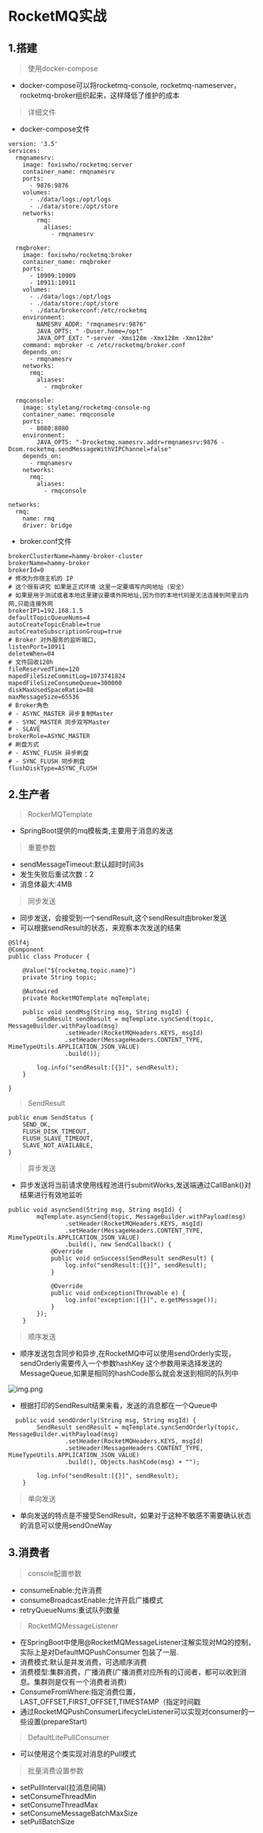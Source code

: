 # RocketMQ实战

## 1.搭建

> 使用docker-compose

- docker-compose可以将rocketmq-console, rocketmq-nameserver，rocketmq-broker组织起来，这样降低了维护的成本

> 详细文件

- docker-compose文件

```
version: '3.5'
services:
  rmqnamesrv:
    image: foxiswho/rocketmq:server
    container_name: rmqnamesrv
    ports:
      - 9876:9876
    volumes:
      - ./data/logs:/opt/logs
      - ./data/store:/opt/store
    networks:
        rmq:
          aliases:
            - rmqnamesrv

  rmqbroker:
    image: foxiswho/rocketmq:broker
    container_name: rmqbroker
    ports:
      - 10909:10909
      - 10911:10911
    volumes:
      - ./data/logs:/opt/logs
      - ./data/store:/opt/store
      - ./data/brokerconf:/etc/rocketmq
    environment:
        NAMESRV_ADDR: "rmqnamesrv:9876"
        JAVA_OPTS: " -Duser.home=/opt"
        JAVA_OPT_EXT: "-server -Xms128m -Xmx128m -Xmn128m"
    command: mqbroker -c /etc/rocketmq/broker.conf
    depends_on:
      - rmqnamesrv
    networks:
      rmq:
        aliases:
          - rmqbroker

  rmqconsole:
    image: styletang/rocketmq-console-ng
    container_name: rmqconsole
    ports:
      - 8080:8080
    environment:
        JAVA_OPTS: "-Drocketmq.namesrv.addr=rmqnamesrv:9876 -Dcom.rocketmq.sendMessageWithVIPChannel=false"
    depends_on:
      - rmqnamesrv
    networks:
      rmq:
        aliases:
          - rmqconsole

networks:
  rmq:
    name: rmq
    driver: bridge
```


- broker.conf文件

```
brokerClusterName=hammy-broker-cluster
brokerName=hammy-broker
brokerId=0
# 修改为你宿主机的 IP
# 这个很有讲究 如果是正式环境 这里一定要填写内网地址（安全）
# 如果是用于测试或者本地这里建议要填外网地址,因为你的本地代码是无法连接到阿里云内网,只能连接外网
brokerIP1=192.168.1.5
defaultTopicQueueNums=4
autoCreateTopicEnable=true
autoCreateSubscriptionGroup=true
# Broker 对外服务的监听端口,
listenPort=10911
deleteWhen=04
# 文件回收120h
fileReservedTime=120
mapedFileSizeCommitLog=1073741824
mapedFileSizeConsumeQueue=300000
diskMaxUsedSpaceRatio=88
maxMessageSize=65536
# Broker角色
# - ASYNC_MASTER 异步复制Master
# - SYNC_MASTER 同步双写Master
# - SLAVE
brokerRole=ASYNC_MASTER
# 刷盘方式
# - ASYNC_FLUSH 异步刷盘
# - SYNC_FLUSH 同步刷盘
flushDiskType=ASYNC_FLUSH
```

## 2.生产者

> RockerMQTemplate

- SpringBoot提供的mq模板类,主要用于消息的发送

> 重要参数

- sendMessageTimeout:默认超时时间3s
- 发生失败后重试次数：2
- 消息体最大:4MB

> 同步发送

- 同步发送，会接受到一个sendResult,这个sendResult由broker发送
- 可以根据sendResult的状态，来观察本次发送的结果

```
@Slf4j
@Component
public class Producer {

    @Value("${rocketmq.topic.name}")
    private String topic;

    @Autowired
    private RocketMQTemplate mqTemplate;

    public void sendMsg(String msg, String msgId) {
        SendResult sendResult = mqTemplate.syncSend(topic, MessageBuilder.withPayload(msg)
                .setHeader(RocketMQHeaders.KEYS, msgId)
                .setHeader(MessageHeaders.CONTENT_TYPE, MimeTypeUtils.APPLICATION_JSON_VALUE)
                .build());

        log.info("sendResult:[{}]", sendResult);
    }
    
}
```

> SendResult

```
public enum SendStatus {
    SEND_OK,
    FLUSH_DISK_TIMEOUT,
    FLUSH_SLAVE_TIMEOUT,
    SLAVE_NOT_AVAILABLE,
}
```

> 异步发送

- 异步发送将当前请求使用线程池进行submitWorks,发送端通过CallBank()对结果进行有效地监听

```  
public void asyncSend(String msg, String msgId) {
        mqTemplate.asyncSend(topic, MessageBuilder.withPayload(msg)
                .setHeader(RocketMQHeaders.KEYS, msgId)
                .setHeader(MessageHeaders.CONTENT_TYPE, MimeTypeUtils.APPLICATION_JSON_VALUE)
                .build(), new SendCallback() {
            @Override
            public void onSuccess(SendResult sendResult) {
                log.info("sendResult:[{}]", sendResult);
            }

            @Override
            public void onException(Throwable e) {
                log.info("exception:[{}]", e.getMessage());
            }
        });
    }
```

> 顺序发送

- 顺序发送包含同步和异步,在RocketMQ中可以使用sendOrderly实现，sendOrderly需要传入一个参数hashKey
这个参数用来选择发送的MessageQueue,如果是相同的hashCode那么就会发送到相同的队列中
  
![img.png](img.png)

- 根据打印的SendResult结果来看，发送的消息都在一个Queue中

```
  public void sendOrderly(String msg, String msgId) {
        SendResult sendResult = mqTemplate.syncSendOrderly(topic, MessageBuilder.withPayload(msg)
                .setHeader(RocketMQHeaders.KEYS, msgId)
                .setHeader(MessageHeaders.CONTENT_TYPE, MimeTypeUtils.APPLICATION_JSON_VALUE)
                .build(), Objects.hashCode(msg) + "");

        log.info("sendResult:[{}]", sendResult);
    }
```

> 单向发送

- 单向发送的特点是不接受SendResult，如果对于这种不敏感不需要确认状态的消息可以使用sendOneWay



## 3.消费者

> console配置参数

- consumeEnable:允许消费
- consumeBroadcastEnable:允许开启广播模式
- retryQueueNums:重试队列数量

> RocketMQMessageListener

- 在SpringBoot中使用@RocketMQMessageListener注解实现对MQ的控制，实际上是对DefaultMQPushConsumer
包装了一层.
- 消费模式:默认是并发消费，可选顺序消费
- 消费模型:集群消费，广播消费(广播消费对应所有的订阅者，都可以收到消息。集群则是仅有一个消费者消费)
- ConsumeFromWhere:指定消费位置，LAST_OFFSET,FIRST_OFFSET,TIMESTAMP（指定时间戳
- 通过RocketMQPushConsumerLifecycleListener可以实现对consumer的一些设置(prepareStart)

> DefaultLitePullConsumer 

- 可以使用这个类实现对消息的Pull模式

> 批量消费设置参数 

- setPullInterval(拉消息间隔)
- setConsumeThreadMin
- setConsumeThreadMax
- setConsumeMessageBatchMaxSize
- setPullBatchSize
